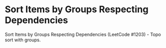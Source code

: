 # Sort Items by Groups Respecting Dependencies

Sort Items by Groups Respecting Dependencies (LeetCode #1203) - Topo sort with groups.
